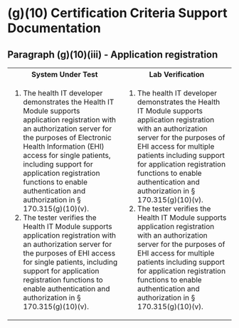 # (g)(10) Certification Criteria Support Documentation
## Paragraph (g)(10)(iii) - Application registration
<table>
	<tr>
		<th>System Under Test</th>
		<th>Lab Verification</th>
	</tr>
	<tr>
		<td>
			<ol>
				<li>The health IT developer demonstrates the Health IT Module supports application registration with an authorization server for the purposes of Electronic Health Information (EHI) access for single patients, including support for application registration functions to enable authentication and authorization in § 170.315(g)(10)(v).</li>
				<li>The tester verifies the Health IT Module supports application registration with an authorization server for the purposes of EHI access for single patients, including support for application registration functions to enable authentication and authorization in § 170.315(g)(10)(v).</li>
			</ol>
		</td>
		<td>
			<ol>
				<li>The health IT developer demonstrates the Health IT Module supports application registration with an authorization server for the purposes of EHI access for multiple patients including support for application registration functions to enable authentication and authorization in § 170.315(g)(10)(v).</li>
				<li>The tester verifies the Health IT Module supports application registration with an authorization server for the purposes of EHI access for multiple patients including support for application registration functions to enable authentication and authorization in § 170.315(g)(10)(v).</li>
			</ol>
		</td>
	</tr>
</table>

